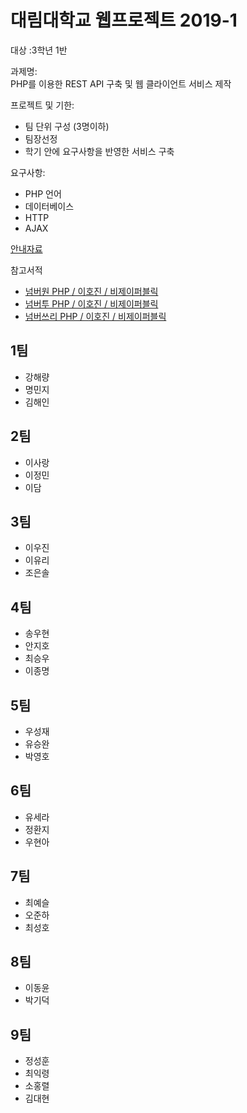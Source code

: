 # 대림대학교 웹프로젝트 2019-1
대상 :3학년 1반  

과제명:  
PHP를 이용한 REST API 구축 및 웹 클라이언트 서비스 제작

프로젝트 및 기한:  
* 팀 단위 구성 (3명이하)
* 팀장선정
* 학기 안에 요구사항을 반영한 서비스 구축
 
요구사항:  
* PHP 언어
* 데이터베이스
* HTTP
* AJAX

[안내자료](https://docs.google.com/document/d/e/2PACX-1vRZOal8vWSkA1li2w3nKTY3JZKYB8I6PlL3SC1E2k3caFs4XGKPCG03AqQk0KEDWBbYVlizJz-QOiuq/pub)

참고서적  
* [넘버원 PHP / 이호진 / 비제이퍼블릭](http://www.yes24.com/Product/Goods/58072892?scode=032&OzSrank=2)
* [넘버투 PHP / 이호진 / 비제이퍼블릭](http://www.yes24.com/Product/Goods/58072899?scode=032&OzSrank=3)
* [넘버쓰리 PHP / 이호진 / 비제이퍼블릭](http://www.yes24.com/Product/Goods/58072905?scode=032&OzSrank=1)

## 1팀

* 강해량
* 명민지
* 김해인

## 2팀
* 이사랑
* 이정민
* 이담

## 3팀
* 이우진
* 이유리
* 조은솔

## 4팀
* 송우현
* 안지호
* 최승우
* 이종명

## 5팀
* 우성재
* 유승완
* 박영호

## 6팀
* 유세라
* 정환지
* 우현아

## 7팀
* 최예슬
* 오준하
* 최성호

## 8팀
* 이동윤
* 박기덕

## 9팀
* 정성훈
* 최익령
* 소홍렬
* 김대현
